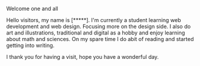 
Welcome one and all

Hello visitors, my name is [*****]. I'm currently a student learning web development and web design. Focusing more on the design side.
I also do art and illustrations, traditional and digital as a hobby and enjoy learning about math and sciences.
On my spare time I do abit of reading and started getting into writing.

I thank you for having a visit, hope you have a wonderful day.
<!--
**KenCap/KenCap** is a ✨ _special_ ✨ repository because its `README.md` (this file) appears on your GitHub profile.

Here are some ideas to get you started:

- 🔭 I’m currently working on ...
- 🌱 I’m currently learning ...
- 👯 I’m looking to collaborate on ...
- 🤔 I’m looking for help with ...
- 💬 Ask me about ...
- 📫 How to reach me: ...
- 😄 Pronouns: ...
- ⚡ Fun fact: ...
-->
